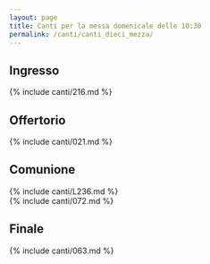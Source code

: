 ```yaml
---
layout: page
title: Canti per la messa domenicale delle 10:30
permalink: /canti/canti_dieci_mezza/
---
```


## Ingresso
{% include canti/216.md %}   

## Offertorio
{% include canti/021.md %}   

## Comunione   
{% include canti/L236.md %}   
{% include canti/072.md %}   

## Finale
{% include canti/063.md %}   
